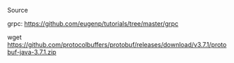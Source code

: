 Source 




grpc: 
https://github.com/eugenp/tutorials/tree/master/grpc


wget https://github.com/protocolbuffers/protobuf/releases/download/v3.7.1/protobuf-java-3.7.1.zip


